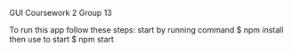 GUI Coursework 2
Group 13 

To run this app follow these steps:
    start by running command 
    $ npm install
    then use to start
    $ npm start

